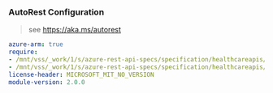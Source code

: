 ### AutoRest Configuration

> see https://aka.ms/autorest

``` yaml
azure-arm: true
require:
- /mnt/vss/_work/1/s/azure-rest-api-specs/specification/healthcareapis/resource-manager/readme.md
- /mnt/vss/_work/1/s/azure-rest-api-specs/specification/healthcareapis/resource-manager/readme.go.md
license-header: MICROSOFT_MIT_NO_VERSION
module-version: 2.0.0
```